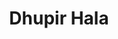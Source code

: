 ---
title: "Dhupir Hala"
title_bn: "ধুপির হালা নদী"
description: "Dhupir Hala river starts from Jagati & Baje Subnodiya and ends at Moradighi & Mohanpur."
---